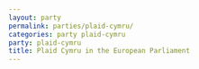 ```yaml
---
layout: party
permalink: parties/plaid-cymru/
categories: party plaid-cymru
party: plaid-cymru
title: Plaid Cymru in the European Parliament
---
```

